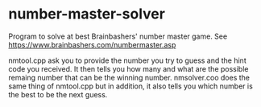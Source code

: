 # number-master-solver
Program to solve at best Brainbashers' number master game. See https://www.brainbashers.com/numbermaster.asp

nmtool.cpp ask you to provide the number you try to guess and the hint code you received. It then tells you how many and what are the possible remaing number that can be the winning number.
nmsolver.coo does the same thing of nmtool.cpp but in addition, it also tells you which number is the best to be the next guess.
